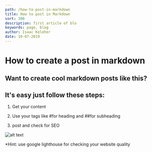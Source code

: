 ```yaml
---
path: /how-to-post-in-markdown
title: How to post in Markdown
sort: 300
description: first article of blo
keywords: page, blog
author: Isaac Keleher
date: 10-07-2019
---
```


# How to create a post in markdown

## Want to create cool markdown posts like this?


## It's easy just follow these steps:

1. Get your content

2. Use your tags like #for heading and ##for subheading

3. post and check for SEO 

![alt text](https://www.joomunited.com/images/easyblog_articles/251/google-lighthouse.png "Google Lightsail logo")


*Hint: use google lighthouse for checking your website quality
